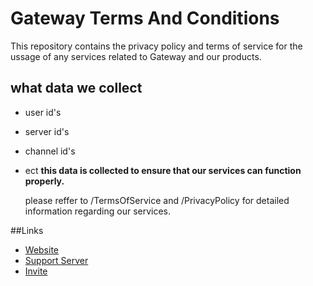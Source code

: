 # Gateway Terms And Conditions
  

This repository contains the privacy policy and terms of service for the ussage of any services related to Gateway and our products.

  


  

## what data we collect

  

+ user id's
+ server id's
+ channel id's
+ ect
**this data is collected to ensure that our services can function properly.**
  
  
  please reffer to /TermsOfService and /PrivacyPolicy for detailed information regarding our services.
  
  
##Links
+ [Website](https://www.gatewaybot.xyz)
+ [Support Server](https://discord.gg/gatewaybot)
+ [Invite](https://www.gatewaybot.xyz/invite)
